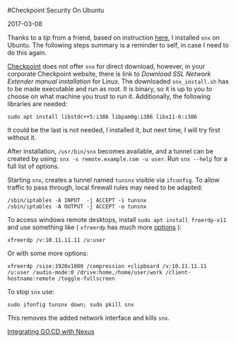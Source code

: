 #Checkpoint Security On Ubuntu

2017-03-08

<!--- tags: linux -->

Thanks to a *tip* from a friend, based on instruction [here](http://kenfallon.com/checkpoint-snx-install-instructions-for-major-linux-distributions/), I installed `snx` on Ubuntu. The following steps summary is a reminder to self, in case I need to do this again.

[Checkpoint](https://www.checkpoint.com/) does not offer `snx` for direct download, however, in your corporate Checkpoint website, there is link to *Download SSL Network Extender manual installation* for Linux. The downloaded `snx_install.sh` has to be made executable and run as root. It is binary, so it is up to you to choose on what machine you trust to run it. Additionally, the following libraries are needed:

```
sudo apt install libstdc++5:i386 libpam0g:i386 libx11-6:i386
```

It could be the last is not needed, I installed it, but next time, I will try first without it.

After installation, `/usr/bin/snx` becomes available, and a tunnel can be created by using: `snx -s remote.example.com -u user`. Run `snx --help` for a full list of options.

Starting `snx`, creates a tunnel named `tunsnx` visible via `ifconfig`. To allow traffic to pass through, local firewall rules may need to be adapted:

```
/sbin/iptables -A INPUT  -j ACCEPT -i tunsnx
/sbin/iptables -A OUTPUT -j ACCEPT -o tunsnx
```

To access windows remote desktops, install `sudo apt install freerdp-x11` and use something like ( `xfreerdp` has much more [options](http://manpages.ubuntu.com/manpages/yakkety/man1/xfreerdp.1.html) ):

```
xfreerdp /v:10.11.11.11 /u:user
```

Or with some more options:

```
xfreerdp /size:1920x1080 /compression +clipboard /v:10.11.11.11 /u:user /audio-mode:0 /drive:home,/home/user/work /client-hostname:remote /toggle-fullscreen
```

To stop `snx` use:

```
sudo ifonfig tunsnx down; sudo pkill snx
```

This removes the added network interface and kills `snx`.

<ins class='nfooter'><a rel='next' id='fnext' href='#blog/2017/2017-02-21-Integrating-GO.CD-with-Nexus.md'>Integrating GO.CD with Nexus</a></ins>
